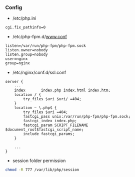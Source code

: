 ### Config

- /etc/php.ini
```
cgi.fix_pathinfo=0
```

- /etc/php-fpm.d/www.conf
```
listen=/var/run/php-fpm/php-fpm.sock
listen.owner=nobody
listen.group=nobody
user=nginx
group=nginx
```

- /etc/nginx/conf.d/ssl.conf
```
server {
	...
	index       index.php index.html index.htm;
	location / {
		try_files $uri $uri/ =404;
	}
    location ~ \.php$ {
        try_files $uri =404;
        fastcgi_pass unix:/var/run/php-fpm/php-fpm.sock;
        fastcgi_index index.php;
        fastcgi_param SCRIPT_FILENAME $document_root$fastcgi_script_name;
        include fastcgi_params;
    }
	
	...
}
```

- session folder permission
```bash
chmod -R 777 /var/lib/php/session
```